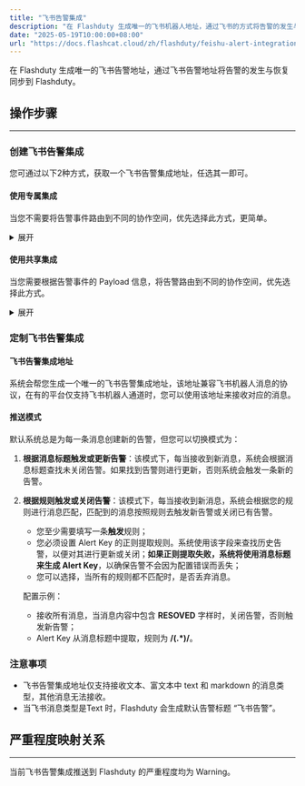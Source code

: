 ```yaml
---
title: "飞书告警集成"
description: "在 Flashduty 生成唯一的飞书机器人地址，通过飞书的方式将告警的发生与恢复同步到 Flashduty"
date: "2025-05-19T10:00:00+08:00"
url: "https://docs.flashcat.cloud/zh/flashduty/feishu-alert-integration-guide"
---
```


在 Flashduty 生成唯一的飞书告警地址，通过飞书告警地址将告警的发生与恢复同步到 Flashduty。

<div class="hide">

## 操作步骤
---

### 创建飞书告警集成

您可通过以下2种方式，获取一个飞书告警集成地址，任选其一即可。

#### 使用专属集成

当您不需要将告警事件路由到不同的协作空间，优先选择此方式，更简单。

<details>
  <summary>展开</summary>
  
  1. 进入 Flashduty 控制台，选择 **协作空间**，进入某个空间的详情页面
  2. 选择 **集成数据** tab，点击 **添加一个集成**，进入添加集成页面
  3. 选择 **飞书告警** 集成，点击 **保存**，生成卡片。
  4. 点击生成的卡片，可以查看到 **飞书告警集成地址**，复制备用，完成。
    
</details>

#### 使用共享集成

当您需要根据告警事件的 Payload 信息，将告警路由到不同的协作空间，优先选择此方式。

<details>
  <summary>展开</summary>
  
  1. 进入 Flashduty 控制台，选择 **集成中心=>告警事件**，进入集成选择页面。
  2. 选择 **飞书告警** 集成：
        - **集成名称**：为当前集成定义一个名称。
        - **消息类型**：选择飞书告警消息类型，目前仅支持 Text、Markdown。
        - **推送模式**：选择飞书告警在何种情况下触发或恢复告警。
  3. 复制当前页面的 **飞书告警集成地址** 备用。
  4. 配置默认路由，并选择对应的协作空间（集成创建后可以前往 `路由` 进行更多路由规则的配置）。
  5. 完成。
    
</details>
</div>

### 定制飞书告警集成

#### 飞书告警集成地址

系统会帮您生成一个唯一的飞书告警集成地址，该地址兼容飞书机器人消息的协议，在有的平台仅支持飞书机器人通道时，您可以使用该地址来接收对应的消息。

#### 推送模式

默认系统总是为每一条消息创建新的告警，但您可以切换模式为：

1. **根据消息标题触发或更新告警**：该模式下，每当接收到新消息，系统会根据消息标题查找未关闭告警。如果找到告警则进行更新，否则系统会触发一条新的告警。
2. **根据规则触发或关闭告警**：该模式下，每当接收到新消息，系统会根据您的规则进行消息匹配，匹配到的消息按照规则去触发新告警或关闭已有告警。

   - 您至少需要填写一条**触发**规则；
   - 您必须设置 Alert Key 的正则提取规则。系统使用该字段来查找历史告警，以便对其进行更新或关闭；**如果正则提取失败，系统将使用消息标题来生成 Alert Key**，以确保告警不会因为配置错误而丢失；
   - 您可以选择，当所有的规则都不匹配时，是否丢弃消息。

   配置示例：

   - 接收所有消息，当消息内容中包含 **RESOVED** 字样时，关闭告警，否则触发新告警；
   - Alert Key 从消息标题中提取，规则为 **/(.\*)/**。


### 注意事项
- 飞书告警集成地址仅支持接收文本、富文本中 text 和 markdown 的消息类型，其他消息无法接收。
- 当飞书消息类型是Text 时，Flashduty 会生成默认告警标题 “飞书告警”。

## 严重程度映射关系
---

当前飞书告警集成推送到 Flashduty 的严重程度均为 Warning。

